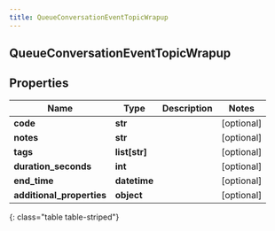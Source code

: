 ```yaml
---
title: QueueConversationEventTopicWrapup
---
```

## QueueConversationEventTopicWrapup

## Properties

|Name | Type | Description | Notes|
|------------ | ------------- | ------------- | -------------|
| **code** | **str** |  | [optional] |
| **notes** | **str** |  | [optional] |
| **tags** | **list[str]** |  | [optional] |
| **duration_seconds** | **int** |  | [optional] |
| **end_time** | **datetime** |  | [optional] |
| **additional_properties** | **object** |  | [optional] |
{: class="table table-striped"}


